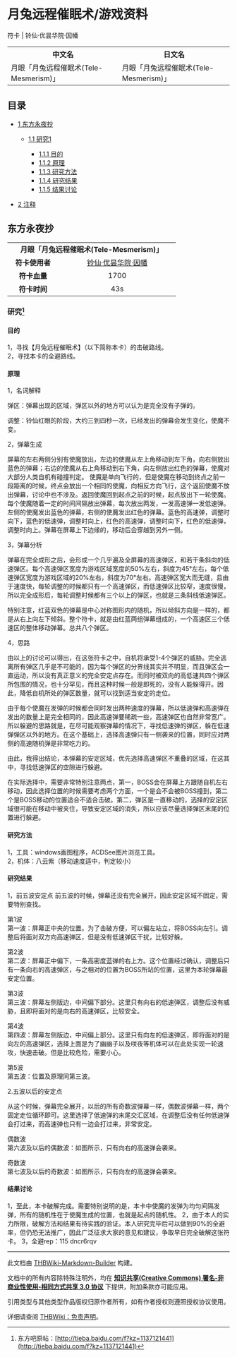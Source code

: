 # 月兔远程催眠术/游戏资料

<!-- source html: G:\repos\THBWiki-Markdown-Builder\THBWikiMarkdown\Temp\main\b\bd\ns0%3A%E6%9C%88%E5%85%94%E8%BF%9C%E7%A8%8B%E5%82%AC%E7%9C%A0%E6%9C%AF%2F%E6%B8%B8%E6%88%8F%E8%B5%84%E6%96%99.html -->

符卡 | 铃仙·优昙华院·因幡


<table>

<tbody><tr>
<th>中文名</th>
<th>日文名
</th></tr>
<tr>
<td>月眼「月兔远程催眠术(Tele-Mesmerism)」</td>
<td>月眼「月兔远程催眠术(Tele-Mesmerism)」
</td></tr></tbody></table>


## 目录

- [1 东方永夜抄](#东方永夜抄)

  - [1.1 研究1](#研究1)

    - [1.1.1 目的](#目的)
    - [1.1.2 原理](#原理)
    - [1.1.3 研究方法](#研究方法)
    - [1.1.4 研究结果](#研究结果)
    - [1.1.5 结果讨论](#结果讨论)






- [2 注释](#注释)




## 东方永夜抄

<table>
<tbody><tr><td style="min-width:200px" colspan="4" align="center"><b>月眼「月兔远程催眠术(Tele-Mesmerism)」</b></td></tr><tr><td style="min-width:100px" colspan="2" align="center"><b>符卡使用者</b></td><td style="min-width:250px" colspan="2" align="center"><a href="./铃仙·优昙华院·因幡.md" title="铃仙·优昙华院·因幡">铃仙·优昙华院·因幡</a></td></tr><tr><td style="min-width:100px" colspan="2" align="center"><b>符卡血量</b></td><td style="min-width:250px" colspan="2" align="center">1700</td></tr><tr><td style="min-width:100px" colspan="2" align="center"><b>符卡时间</b></td><td style="min-width:250px" colspan="2" align="center">43s</td></tr>
</tbody></table>



### 研究[^cite_note-1]
#### 目的
  
1，寻找【月兔远程催眠术】（以下简称本卡）的击破路线。  
2，寻找本卡的全避路线。
  

#### 原理

  
1，名词解释   

弹区：弹幕出现的区域，弹区以外的地方可以认为是完全没有子弹的。   

调整：铃仙红眼的阶段，大约三到四秒一次，已经发出的弹幕会发生变化，使魔不变。  

  

2，弹幕生成   

屏幕的左右两侧分别有使魔放出，左边的使魔从左上角移动到左下角，向右侧放出蓝色的弹幕；右边的使魔从右上角移动到右下角，向左侧放出红色的弹幕，使魔对大部分人类自机有碰撞判定。 使魔是单向飞行的，但是使魔在移动到终点之前一段距离的时候，终点会放出一个相同的使魔，向相反方向飞行，这个返回使魔不放出弹幕，讨论中也不涉及。返回使魔回到起点之前的时候，起点放出下一轮使魔。 每个使魔随着一定的时间间隔放出弹幕，每次放出两发，一发高速弹一发低速弹。左侧的使魔发出蓝色的弹幕，右侧的使魔发出红色的弹幕。蓝色的高速弹，调整时向下，蓝色的低速弹，调整时向上，红色的高速弹，调整时向下，红色的低速弹，调整时向上。弹幕在屏幕上下边缘的，移动后会穿越到另外一侧。  

  

3，弹幕分析  

弹幕在完全成形之后，会形成一个几乎遍及全屏幕的高速弹区，和若干条斜向的低速弹区。每个高速弹区宽度为游戏区域宽度的50%左右，斜度为45°左右，每个低速弹区宽度为游戏区域的20%左右，斜度为70°左右。高速弹区宽大而无缝，且由于速度快，每轮调整的时候都只有一个高速弹区，而低速弹区比较窄，速度很慢，所以完全成形后，每轮调整时候都有三个以上的弹区，也就是三条斜线低速弹区。  

特别注意，红蓝双色的弹幕是中心对称图形内的随机，所以倾斜方向是一样的，都是从右上向左下倾斜。整个符卡，就是由红蓝两组弹幕组成的，一个高速区三个低速区的整体移动弹幕。总共八个弹区。  

  

4，思路  

由以上的讨论可以得出，在这张符卡之中，自机将承受1-4个弹区的威胁。完全逃离所有弹区几乎是不可能的，因为每个弹区的分界线其实并不明显，而且弹区会一直运动，所以没有真正意义的完全安定点存在。而同时被双向的高低速共四个弹区所包围的情况，也十分罕见，而且这种时候一般是即死的，没有人能躲得开。因此，降低自机所处的弹区数量，就可以找到适当安定的走位。  

由于每个使魔在发弹的时候都会同时发出两种速度的弹幕，所以低速弹和高速弹在发出的数量上是完全相同的，因此高速弹要稀疏一些，高速弹区也自然非常宽广。所以躲避的思路就是，在尽可能观察弹幕的情况下，寻找低速弹的弹区，躲在低速弹弹区以外的地方。在这个基础上，选择高速弹只有一侧袭来的位置，同时应对两侧的高速随机弹是非常吃力的。  

由此，我得出结论，本弹幕的安定区域，优先选择高速弹区不重叠的区域，在这其中，寻找低速弹区的空隙进行躲避。  

在实际选择中，需要非常特别注意两点，第一，BOSS会在屏幕上方跟随自机左右移动，因此选择位置的时候需要考虑两个方面，一个是会不会被BOSS撞到，第二个是BOSS移动的位置适合不适合击破。第二，弹区是一直移动的，选择的安定区域很可能在移动中被夹住，导致安定区域的消失，所以应该尽量选择弹区末尾的位置进行躲避。
  


#### 研究方法
  
1，工具：windows画图程序，ACDSee图片浏览工具。  
2，机体：八云紫（移动速度适中，判定较小）
  

#### 研究结果
  
1，前五波安定点
前五波的时候，弹幕还没有完全展开，因此安定区域不固定，需要特别查找。
  

[](./文件-月眼「月兔远程催眠术(Tele-Mesmerism)」（永夜抄攻略-1）.jpeg.md)  [](./文件-月眼「月兔远程催眠术(Tele-Mesmerism)」（永夜抄攻略-1）.jpeg.md)第1波  
第一波：屏幕正中央的位置。为了击破方便，可以偏左站立，将BOSS向左引。调整后将面对双方向高速弹区，但是没有低速弹区干扰，比较好躲。
  
[](./文件-月眼「月兔远程催眠术(Tele-Mesmerism)」（永夜抄攻略-2）.jpeg.md)  [](./文件-月眼「月兔远程催眠术(Tele-Mesmerism)」（永夜抄攻略-2）.jpeg.md)第2波  
第二波：屏幕正中偏下，一条高密度蓝弹的右上方。这个位置经过确认，调整后只有一条向右的高速弹区，与之相对的位置为BOSS所站的位置，这里为本轮弹幕最安定位置。
  
[](./文件-月眼「月兔远程催眠术(Tele-Mesmerism)」（永夜抄攻略-3）.jpeg.md)  [](./文件-月眼「月兔远程催眠术(Tele-Mesmerism)」（永夜抄攻略-3）.jpeg.md)第3波  
第三波：屏幕左侧版边，中间偏下部分。这里只有向右的低速弹区，调整后没有威胁，且即将面对的是向右的高速弹区，比较安全。
  
[](./文件-月眼「月兔远程催眠术(Tele-Mesmerism)」（永夜抄攻略-4）.jpeg.md)  [](./文件-月眼「月兔远程催眠术(Tele-Mesmerism)」（永夜抄攻略-4）.jpeg.md)第4波  
第四波：屏幕左侧版边，中间偏上部分。这里只有向左的低速弹区，即将面对的是向左的高速弹区，选择上面是为了幽幽子以及咲夜等机体可以在此处实现一轮速攻，快速击破。但是比较危险，需要小心。
  
[](./文件-月眼「月兔远程催眠术(Tele-Mesmerism)」（永夜抄攻略-5）.jpeg.md)  [](./文件-月眼「月兔远程催眠术(Tele-Mesmerism)」（永夜抄攻略-5）.jpeg.md)第5波  
第五波：位置及原理同第三波。
  
  
2.五波以后的安定点
  
  
从这个时候，弹幕完全展开，以后的所有奇数波弹幕一样，偶数波弹幕一样，两个固定走位循环即可。这里选择了低速弹的末尾交汇区域，在调整后没有任何低速弹会打过来，而高速弹也只有一边会打过来，非常安定。
  

[](./文件-月眼「月兔远程催眠术(Tele-Mesmerism)」（永夜抄攻略-6）.jpeg.md)  [](./文件-月眼「月兔远程催眠术(Tele-Mesmerism)」（永夜抄攻略-6）.jpeg.md)偶数波  
第六波及以后的偶数波：如图所示，只有向右的高速弹会袭来。
  
[](./文件-月眼「月兔远程催眠术(Tele-Mesmerism)」（永夜抄攻略-7）.jpeg.md)  [](./文件-月眼「月兔远程催眠术(Tele-Mesmerism)」（永夜抄攻略-7）.jpeg.md)奇数波  
第七波及以后的奇数波：如图所示，只有向左的高速弹会袭来。
  
#### 结果讨论
  
1，至此，本卡破解完成。需要特别说明的是，本卡中使魔的发弹为均匀间隔发弹，所有的随机性在于使魔生成的位置，也就是起点的随机性。
2，由于本人的实力所限，破解方法和结果有待实践的验证。本人研究完毕后可以做到90%的全避率，但仍恐无法推广，因此广泛征求大家的意见和建议，争取早日完全破解这张符卡。
3，全避rep：115 dncr6rqv
  


[^cite_note-1]: 东方吧原帖：[http://tieba.baidu.com/f?kz=1137121441](http://tieba.baidu.com/f?kz=1137121441)





---

此文档由 [THBWiki-Markdown-Builder](https://github.com/Delsin-Yu/THBWiki-Markdown-Builder) 构建。

文档中的所有内容除特殊注明外，均在 [**知识共享(Creative Commons) 署名-非商业性使用-相同方式共享 3.0 协议**](https://creativecommons.org/licenses/by-sa/3.0/deed.zh-hans) 下提供，附加条款亦可能应用。

引用类型与其他类型作品版权归原作者所有，如有作者授权则遵照授权协议使用。

详细请查阅 [THBWiki：免责声明](https://thbwiki.cc/THBWiki:%E5%85%8D%E8%B4%A3%E5%A3%B0%E6%98%8E)。

